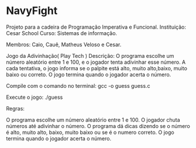 # NavyFight
Projeto para a cadeira de Programação Imperativa e Funcional.
Instituição: Cesar School
Curso: Sistemas de informação.

Membros: Caio, Cauê, Matheus Veloso e Cesar.

Jogo da Adivinhação( Play Tech )
Descrição: O programa escolhe um número aleatório entre 1 e 100, e o jogador tenta adivinhar esse número. 
A cada tentativa, o jogo informa se o palpite está alto, muito alto,baixo, muito baixo ou correto.
O jogo termina quando o jogador acerta o número.

Compile com o comando no terminal: gcc -o guess guess.c

Execute o jogo: ./guess

Regras:

O programa escolhe um número aleatório entre 1 e 100.
O jogador chuta números até adivinhar o número.
O programa dá dicas dizendo se o número é alto, muito alto, baixo, muito baixo ou se é o numero correto.
O jogo termina quando o jogador acerta o número.
